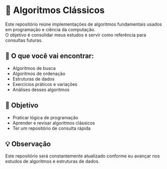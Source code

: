 # 🚀 Algoritmos Clássicos

Este repositório reúne implementações de algoritmos fundamentais usados em programação e ciência da computação.  
O objetivo é consolidar meus estudos e servir como referência para consultas futuras.

## 🔎 O que você vai encontrar:
- Algoritmos de busca
- Algoritmos de ordenação
- Estruturas de dados
- Exercícios práticos e variações
- Análises desses algoritmos

## 🎯 Objetivo
- Praticar lógica de programação
- Aprender e revisar algoritmos clássicos
- Ter um repositório de consulta rápida

## 💡 Observação
Este repositório será constantemente atualizado conforme eu avançar nos estudos de algoritmos e estruturas de dados.
